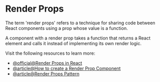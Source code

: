 # Render Props

The term 'render props' refers to a technique for sharing code between React components using a prop whose value is a function.

A component with a render prop takes a function that returns a React element and calls it instead of implementing its own render logic.

Visit the following resources to learn more:

- [@official@Render Props in React](https://react.dev/learn/passing-props-to-a-component)
- [@article@How to create a Render Prop Component](https://www.robinwieruch.de/react-render-props/)
- [@article@Render Props Pattern](https://www.patterns.dev/posts/render-props-pattern/)